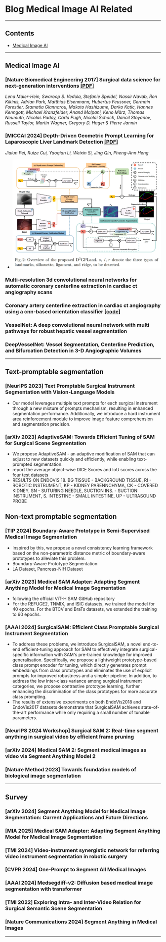 # Blog Medical Image AI Related

---
## Contents
 - [Medical Image AI](#medical-image-ai)

---


## Medical Image AI

### [Nature Biomedical Engineering 2017] Surgical data science for next-generation interventions [[PDF]](https://www.nature.com/articles/s41551-017-0132-7)
_Lena Maier-Hein, Swaroop S. Vedula, Stefanie Speidel, Nassir Navab, Ron Kikinis, Adrian Park, Matthias Eisenmann, Hubertus Feussner, Germain Forestier, Stamatia Giannarou, Makoto Hashizume, Darko Katic, Hannes Kenngott, Michael Kranzfelder, Anand Malpani, Keno März, Thomas Neumuth, Nicolas Padoy, Carla Pugh, Nicolai Schoch, Danail Stoyanov, Russell Taylor, Martin Wagner, Gregory D. Hager & Pierre Jannin_

### [MICCAI 2024] Depth-Driven Geometric Prompt Learning for Laparoscopic Liver Landmark Detection [[PDF]](https://www.arxiv.org/abs/2406.17858)
_Jialun Pei, Ruize Cui, Yaoqian Li, Weixin Si, Jing Qin, Pheng-Ann Heng_
- ![](../assets/fig_medical/1.png)

### Multi-resolution 3d convolutional neural networks for automatic coronary centerline extraction in cardiac ct angiography scans

### Coronary artery centerline extraction in cardiac ct angiography using a cnn-based orientation classifier [[code]](https://github.com/BubblyYi/Coronary-Artery-Tracking-via-3D-CNN-Classification)

### VesselNet: A deep convolutional neural network with multi pathways for robust hepatic vessel segmentation

### DeepVesselNet: Vessel Segmentation, Centerline Prediction, and Bifurcation Detection in 3-D Angiographic Volumes

---

## Text-promptable segmentation

### [NeurIPS 2023] Text Promptable Surgical Instrument Segmentation with Vision-Language Models
- Our model leverages multiple text prompts for each surgical instrument through a new mixture of prompts mechanism, resulting in enhanced segmentation performance. Additionally, we introduce a hard instrument area reinforcement module to improve image feature comprehension and segmentation precision.

### [arXiv 2023] AdaptiveSAM: Towards Efficient Tuning of SAM for Surgical Scene Segmentation
- We propose AdaptiveSAM - an adaptive modification of SAM that can adjust to new datasets quickly and efficiently, while enabling text-prompted segmentation.
- report the average object-wise DICE Scores and IoU scores across the four test datasets
- RESULTS ON ENDOVIS 18. BG TISSUE - BACKGROUND TISSUE, RI - ROBOTIC INSTRUMENT, KP - KIDNEY PARENNCHYMA, CK - COVERED
KIDNEY, SN - SUTURING NEEDLE, SUCTION INS. - SUCTION INSTRUMENT, S. INTESTINE - SMALL INTESTINE, UP - ULTRASOUND PROBE


## Non-text promptable segmentation

### [TIP 2024] Boundary-Aware Prototype in Semi-Supervised Medical Image Segmentation
- Inspired by this, we propose a novel consistency learning framework based on the non-parametric distance metric of boundary-aware prototypes to alleviate this problem.
- Boundary-Aware Prototype Segmentation
- LA Dataset, Pancreas-NIH Dataset

### [arXiv 2023] Medical SAM Adapter: Adapting Segment Anything Model for Medical Image Segmentation
- following the official ViT-H SAM GitHub repository
- For the REFUGE2, TNMIX, and ISIC datasets, we trained the model for 40 epochs. For the BTCV and BraTs datasets, we extended the training to 60 epochs.

### [AAAI 2024] SurgicalSAM: Efficient Class Promptable Surgical Instrument Segmentation
- To address these problems, we introduce SurgicalSAM, a novel end-to-end efficient-tuning approach for SAM to effectively integrate surgical-specific information with SAM's pre-trained knowledge for improved generalisation. Specifically, we propose a lightweight prototype-based class prompt encoder for tuning, which directly generates prompt embeddings from class prototypes and eliminates the use of explicit prompts for improved robustness and a simpler pipeline. In addition, to address the low inter-class variance among surgical instrument categories, we propose contrastive prototype learning, further enhancing the discrimination of the class prototypes for more accurate class prompting. 
- The results of extensive experiments on both EndoVis2018 and EndoVis2017 datasets demonstrate that SurgicalSAM achieves state-of-the-art performance while only requiring a small number of tunable parameters.

### [NeurIPS 2024 Workshop] Surgical SAM 2: Real-time segment anything in surgical video by efficient frame pruning

### [arXiv 2024] Medical SAM 2: Segment medical images as video via Segment Anything Model 2

### [Nature Method 2023] Towards foundation models of biological image segmentation

---

## Survey

### [arXiv 2024] Segment Anything Model for Medical Image Segmentation: Current Applications and Future Directions

### [MIA 2025] Medical SAM Adapter: Adapting Segment Anything Model for Medical Image Segmentation

### [TMI 2024] Video-instrument synergistic network for referring video instrument segmentation in robotic surgery

### [CVPR 2024] One-Prompt to Segment All Medical Images

### [AAAI 2024] Medsegdiff-v2: Diffusion based medical image segmentation with transformer

### [TMI 2022] Exploring Intra- and Inter-Video Relation for Surgical Semantic Scene Segmentation

### [Nature Communications 2024] Segment Anything in Medical Images


---
